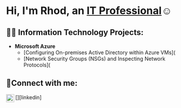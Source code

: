 

<h1>Hi, I'm Rhod, an <a href="(https://www.linkedin.com/in/rhodlubin/)">IT Professional</a>☺</h1>

<h2>👨‍💻 Information Technology Projects:</h2>

- <b>Microsoft Azure</b>
  - [Configuring On-premises Active Directory within Azure VMs](
  - [Network Security Groups (NSGs) and Inspecting Network Protocols](

<h2>🤳Connect with me:</h2>
[<img align="left" alt="Rhod | LinkedIn" width="22px" src="https://cdn.jsdelivr.net/npm/simple-icons@v3/icons/linkedin.svg" />][linkedin]





[linkedin]: https://linkedin.com/in/rhodlubin/
